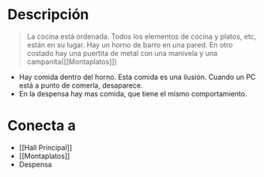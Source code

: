 # Descripción
> La cocina está ordenada. Todos los elementos de cocina y platos, etc, están en su lugar.
> Hay un horno de barro en una pared.
> En otro costado hay una puertita de metal con una manivela y una campanita([[Montaplatos]])

- Hay comida dentro del horno. Esta comida es una ilusión. Cuando un PC está a punto de comerla, desaparece.
- En la despensa hay mas comida, que tiene el mismo comportamiento.
# Conecta a 
- [[Hall Principal]]
- [[Montaplatos]]
- Despensa
